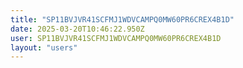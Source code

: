 ```yaml
---
title: "SP11BVJVR41SCFMJ1WDVCAMPQ0MW60PR6CREX4B1D"
date: 2025-03-20T10:46:22.950Z
user: SP11BVJVR41SCFMJ1WDVCAMPQ0MW60PR6CREX4B1D
layout: "users"
---
```

    